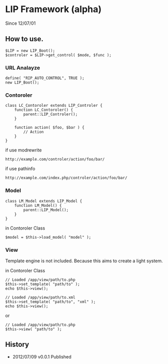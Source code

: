 # LIP Framework (alpha)

Since 12/07/01

## How to use.

    $LIP = new LIP_Boot();
    $controler = $LIP->get_control( $mode, $func );

### URL Analayze

    define( "RIP_AUTO_CONTROL", TRUE );
    new LIP_Boot();

### Contoroler

    class LC_Contoroler extends LIP_Controler {
    	function LC_Contoroler() {
    		parent::LIP_Controler();
    	}
    
    	function action( $foo, $bar ) {
    		// Action
    	}
    }

if use modrewrite

    http://example.com/controler/action/foo/bar/
    
if use pathinfo

    http://example.com/index.php/controler/action/foo/bar/

### Model

    class LM_Model extends LIP_Model {
    	function LM_Model() {
    		parent::LIP_Model();
    	}
    }

in Contoroler Class

    $model = $this->load_model( "model" );

### View

Template engine is not included. Because this aims to create a light system.

in Contoroler Class

    // Loaded /app/view/path/to.php
    $this->set_template( "path/to" );
    echo $this->view();

    // Loaded /app/view/path/to.xml
    $this->set_template( "path/to", "xml" );
    echo $this->view();

or

    // Loaded /app/view/path/to.php
    $this->view( "path/to" );

## History

- 2012/07/09 v0.0.1 Published